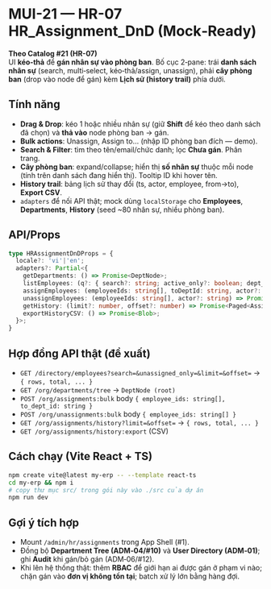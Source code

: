 # MUI-21 — HR-07 HR_Assignment_DnD (Mock‑Ready)

**Theo Catalog #21 (HR-07)**  
UI **kéo‑thả** để **gán nhân sự vào phòng ban**. Bố cục 2‑pane: trái **danh sách nhân sự** (search, multi‑select, kéo‑thả/assign, unassign), phải **cây phòng ban** (drop vào node để gán) kèm **Lịch sử (history trail)** phía dưới. 

## Tính năng
- **Drag & Drop**: kéo 1 hoặc nhiều nhân sự (giữ **Shift** để kéo theo danh sách đã chọn) và **thả vào** node phòng ban → gán. 
- **Bulk actions**: Unassign, Assign to… (nhập ID phòng ban đích — demo). 
- **Search & Filter**: tìm theo tên/email/chức danh; lọc **Chưa gán**. Phân trang.
- **Cây phòng ban**: expand/collapse; hiển thị **số nhân sự** thuộc mỗi node (tính trên danh sách đang hiển thị). Tooltip ID khi hover tên.
- **History trail**: bảng lịch sử thay đổi (ts, actor, employee, from→to), **Export CSV**.
- `adapters` để nối API thật; mock dùng `localStorage` cho **Employees**, **Departments**, **History** (seed ~80 nhân sự, nhiều phòng ban).

## API/Props
```ts
type HRAssignmentDnDProps = {
  locale?: 'vi'|'en';
  adapters?: Partial<{
    getDepartments: () => Promise<DeptNode>;
    listEmployees: (q?: { search?: string; active_only?: boolean; dept_id?: string; unassigned_only?: boolean; limit?: number; offset?: number; }) => Promise<Paged<Employee>>;
    assignEmployees: (employeeIds: string[], toDeptId: string, actor?: string) => Promise<void>;
    unassignEmployees: (employeeIds: string[], actor?: string) => Promise<void>;
    getHistory: (limit?: number, offset?: number) => Promise<Paged<AssignEvent>>;
    exportHistoryCSV: () => Promise<Blob>;
  }>;
}
```

## Hợp đồng API thật (đề xuất)
- `GET /directory/employees?search=&unassigned_only=&limit=&offset=` → `{ rows, total, ... }`
- `GET /org/departments/tree` → `DeptNode (root)`
- `POST /org/assignments:bulk` body `{ employee_ids: string[], to_dept_id: string }`
- `POST /org/unassignments:bulk` body `{ employee_ids: string[] }`
- `GET /org/assignments/history?limit=&offset=` → `{ rows, total, ... }`
- `GET /org/assignments/history:export` (CSV)

## Cách chạy (Vite React + TS)
```bash
npm create vite@latest my-erp -- --template react-ts
cd my-erp && npm i
# copy thư mục src/ trong gói này vào ./src của dự án
npm run dev
```

## Gợi ý tích hợp
- Mount `/admin/hr/assignments` trong App Shell (#1).  
- Đồng bộ **Department Tree (ADM‑04/#10)** và **User Directory (ADM‑01)**; ghi **Audit** khi gán/bỏ gán (ADM‑06/#12).  
- Khi lên hệ thống thật: thêm **RBAC** để giới hạn ai được gán ở phạm vi nào; chặn gán vào **đơn vị không tồn tại**; batch xử lý lớn bằng hàng đợi.
